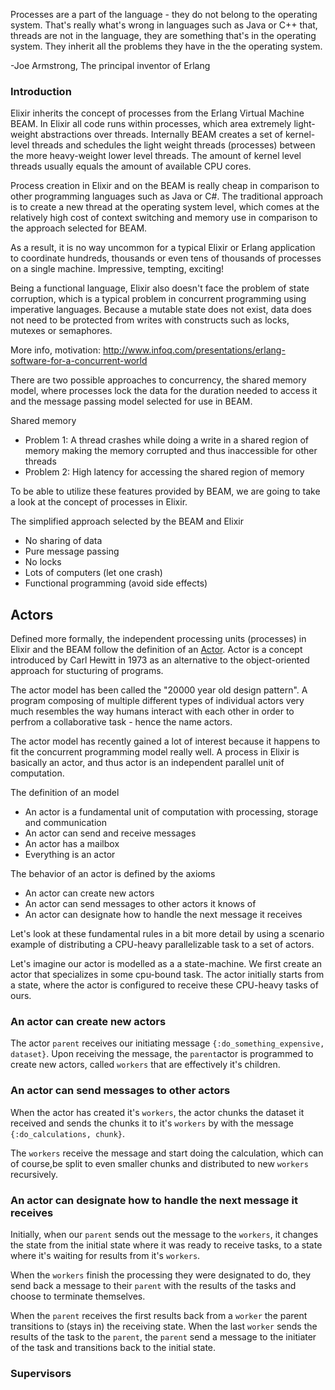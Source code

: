 [lambda]: img/lambda.png

<div class="quote"><p>Processes are a part of the language - they do not belong to the operating system. That's really what's wrong in languages such as Java or C++ that, threads are not in the language, they are something that's in the operating system. They inherit all the problems they have in the the operating system.</p>
    <span class="quotee">-Joe Armstrong, The principal inventor of Erlang</span>
</div>

### Introduction

Elixir inherits the concept of processes from the Erlang Virtual Machine BEAM. In Elixir all code runs within processes, which area extremely light-weight abstractions over threads. Internally BEAM creates a set of kernel-level threads and schedules the light weight threads (processes) between the more heavy-weight lower level threads. The amount of kernel level threads usually equals the amount of available CPU cores.

Process creation in Elixir and on the BEAM is really cheap in comparison to other programming languages such as Java or C#. The traditional approach is to create a new thread at the operating system level, which comes at the relatively high cost of context switching and memory use in comparison to the approach selected for BEAM.

As a result, it is no way uncommon for a typical Elixir or Erlang application to coordinate hundreds, thousands or even tens of thousands of processes on a single machine. Impressive, tempting, exciting!

Being a functional language, Elixir also doesn't face the problem of state corruption, which is a typical problem in concurrent programming using imperative languages. Because a mutable state does not exist, data does not need to be protected from writes with constructs such as locks, mutexes or semaphores.

More info, motivation: http://www.infoq.com/presentations/erlang-software-for-a-concurrent-world

There are two possible approaches to concurrency, the shared memory model, where processes lock the data for the duration needed to access it and the message passing model selected for use in BEAM.

 Shared memory
  - Problem 1: A thread crashes while doing a write in a shared region of memory making the memory corrupted and thus inaccessible for other threads
  - Problem 2: High latency for accessing the shared region of memory

To be able to utilize these features provided by BEAM, we are going to take a look at the concept of processes in Elixir.

The simplified approach selected by the BEAM and Elixir
  - No sharing of data
  - Pure message passing
  - No locks
  - Lots of computers (let one crash)
  - Functional programming (avoid side effects)

## <a name="actors"></a> Actors

Defined more formally, the independent processing units (processes) in Elixir and the BEAM follow the definition of an [Actor](https://en.wikipedia.org/wiki/Actor_model). Actor is a concept introduced by Carl Hewitt in 1973 as an alternative to the object-oriented approach for stucturing of programs. 

The actor model has been called the "20000 year old design pattern". A program composing of multiple different types of individual actors very much resembles the way humans interact with each other in order to perfrom a collaborative task - hence the name actors.

The actor model has recently gained a lot of interest because it happens to fit the concurrent programming model really well. A process in Elixir is basically an actor, and thus actor is an independent parallel unit of computation.

The definition of an model
  * An actor is a fundamental unit of computation with processing, storage and communication
  * An actor can send and receive messages
  * An actor has a mailbox
  * Everything is an actor

The behavior of an actor is defined by the axioms
  * An actor can create new actors
  * An actor can send messages to other actors it knows of
  * An actor can designate how to handle the next message it receives

Let's look at these fundamental rules in a bit more detail by using a scenario example of distributing a CPU-heavy parallelizable task to a set of actors. 

Let's imagine our actor is modelled as a a state-machine. We first create an actor that specializes in some cpu-bound task. The actor initially starts from a state, where the actor is configured to receive these CPU-heavy tasks of ours.

### An actor can create new actors

The actor `parent` receives our initiating message `{:do_something_expensive, dataset}`. Upon receiving the message, the `parent`actor is programmed to create new actors, called `workers` that are effectively it's children.

### An actor can send messages to other actors

When the actor has created it's `workers`, the actor chunks the dataset it received and sends the chunks it to it's `workers` by with the message `{:do_calculations, chunk}`.

The `workers` receive the message and start doing the calculation, which can of course,be split to even smaller chunks and distributed to new `workers` recursively.

### An actor can designate how to handle the next message it receives

Initially, when our `parent` sends out the message to the `workers`, it changes the state from the initial state where it was ready to receive tasks, to a state where it's waiting for results from it's `workers`. 

When the `workers` finish the processing they were designated to do, they send back a message to their `parent` with the results of the tasks and choose to terminate themselves.

When the `parent` receives the first results back from a `worker` the parent transitions to (stays in) the receiving state. When the last `worker` sends the results of the task to the `parent`, the `parent` send a message to the initiater of the task and transitions back to the initial state.

### <a name="actors_supervisors"></a> Supervisors
